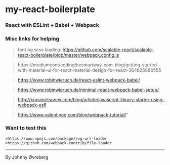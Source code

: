 # my-react-boilerplate



### React with ESLint + Babel + Webpack




### Misc links for helping 

>font og scss loading: https://github.com/scalable-react/scalable-react-boilerplate/blob/master/webpack.config.js 

>https://mediumcom/codingthesmartway-com-blog/getting-started-with-material-ui-for-react-material-design-for-react-364b2688b555

>https://www.robinwieruch.de/react-eslint-webpack-babel/

>https://www.robinwieruch.de/minimal-react-webpack-babel-setup/  

>http://krasimirtsonev.com/blog/article/javascript-library-starter-using-webpack-es6  

>https://www.valentinog.com/blog/webpack-tutorial/"


### Want to test this


    >https://www.npmjs.com/package/svg-url-loader
    >https://github.com/webpack-contrib/file-loader



---
By Johnny Øvreberg